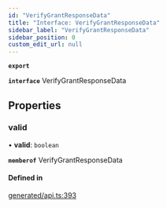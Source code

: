 ```yaml
---
id: "VerifyGrantResponseData"
title: "Interface: VerifyGrantResponseData"
sidebar_label: "VerifyGrantResponseData"
sidebar_position: 0
custom_edit_url: null
---
```


**`export`**

**`interface`** VerifyGrantResponseData

## Properties

### valid

• **valid**: `boolean`

**`memberof`** VerifyGrantResponseData

#### Defined in

[generated/api.ts:393](https://github.com/refinery-labs/lunasec-monorepo/blob/84c42bc/js/sdks/packages/tokenizer-sdk/src/generated/api.ts#L393)
